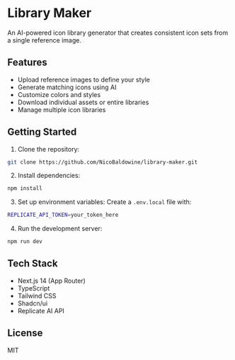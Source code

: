 # Library Maker

An AI-powered icon library generator that creates consistent icon sets from a single reference image.

## Features

- Upload reference images to define your style
- Generate matching icons using AI
- Customize colors and styles
- Download individual assets or entire libraries
- Manage multiple icon libraries

## Getting Started

1. Clone the repository:
```bash
git clone https://github.com/NicoBaldowine/library-maker.git
```

2. Install dependencies:
```bash
npm install
```

3. Set up environment variables:
Create a `.env.local` file with:
```bash
REPLICATE_API_TOKEN=your_token_here
```

4. Run the development server:
```bash
npm run dev
```

## Tech Stack

- Next.js 14 (App Router)
- TypeScript
- Tailwind CSS
- Shadcn/ui
- Replicate AI API

## License

MIT
